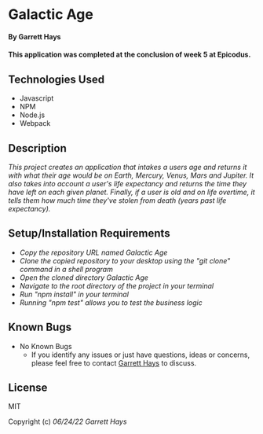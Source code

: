 # Galactic Age

#### By Garrett Hays

#### This application was completed at the conclusion of week 5 at Epicodus.

## Technologies Used

* Javascript
* NPM
* Node.js
* Webpack

## Description
_This project creates an application that intakes a users age and returns it with what their age would be on Earth, Mercury, Venus, Mars and Jupiter. It also takes into account a user's life expectancy and returns the time they have left on each given planet. Finally, if a user is old and on life overtime, it tells them how much time they've stolen from death (years past life expectancy)._

## Setup/Installation Requirements

* _Copy the repository URL named Galactic Age_
* _Clone the copied repository to your desktop using the "git clone" command in a shell program_
* _Open the cloned directory Galactic Age_
* _Navigate to the root directory of the project in your terminal_
* _Run "npm install" in your terminal_
* _Running "npm test" allows you to test the business logic_

## Known Bugs

* No Known Bugs
  - If you identify any issues or just have questions, ideas or concerns, please feel free to contact [Garrett Hays](mailto:GarrettLHays@gmail.com) to discuss.

## License

MIT

Copyright (c) _06/24/22_ _Garrett Hays_ 